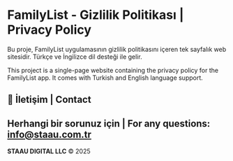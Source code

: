 # FamilyList - Gizlilik Politikası | Privacy Policy

Bu proje, FamilyList uygulamasının gizlilik politikasını içeren tek sayfalık web sitesidir. Türkçe ve İngilizce dil desteği ile gelir.

This project is a single-page website containing the privacy policy for the FamilyList app. It comes with Turkish and English language support.

## 📧 İletişim | Contact
Herhangi bir sorunuz için | For any questions: info@staau.com.tr
---
**STAAU DIGITAL LLC** © 2025 
